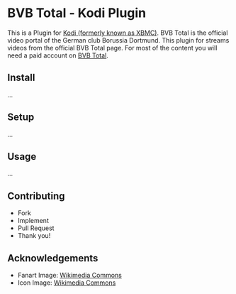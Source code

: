 # BVB Total - Kodi Plugin

This is a Plugin for [Kodi (formerly known as XBMC)](http://kodi.tv/).
BVB Total is the official video portal of the German club Borussia Dortmund.
This plugin for streams videos from the official BVB Total page.
For most of the content you will need a paid account on [BVB Total](https://www.bvbtotal.de).

## Install

...

## Setup

...

## Usage

...

## Contributing

- Fork
- Implement
- Pull Request
- Thank you!

## Acknowledgements

- Fanart Image: [Wikimedia Commons](https://commons.wikimedia.org/wiki/File:Borussia_Dortmund_logo.svg)
- Icon Image: [Wikimedia Commons](https://commons.wikimedia.org/wiki/File:Borussia_Dortmund_Hannover_96.jpg)
